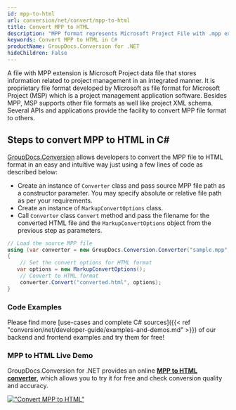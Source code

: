 ```yaml
---
id: mpp-to-html
url: conversion/net/convert/mpp-to-html
title: Convert MPP to HTML
description: "MPP format represents Microsoft Project File with .mpp extension. Learn how to convert MPP to HTML file programmatically in C# language using GroupDocs.Conversion for .NET library."
keywords: Convert MPP to HTML in C#
productName: GroupDocs.Conversion for .NET
hideChildren: False
---
```


A file with MPP extension is Microsoft Project data file that stores information related to project management in an integrated manner. It is proprietary file format developed by Microsoft as file format for Microsoft Project (MSP) which is a project management application software. Besides MPP, MSP supports other file formats as well like project XML schema. Several APIs and applications provide the facility to convert MPP file format to others.

## Steps to convert MPP to HTML in C#

[GroupDocs.Conversion](https://products.groupdocs.com/conversion/net) allows developers to convert the MPP file to HTML format in an easy and intuitive way just using a few lines of code as described below:

* Create an instance of `Converter` class and pass source MPP file path as a constructor parameter. You may specify absolute or relative file path as per your requirements. 
* Create an instance of `MarkupConvertOptions` class.
* Call `Converter` class `Convert` method and pass the filename for the converted HTML file and the `MarkupConvertOptions` object from the previous step as parameters.

```csharp
// Load the source MPP file
using (var converter = new GroupDocs.Conversion.Converter("sample.mpp"))
{
    // Set the convert options for HTML format
   var options = new MarkupConvertOptions();
    // Convert to HTML format
    converter.Convert("converted.html", options);
}
```

### Code Examples

Please find more [use-cases and complete C# sources]({{< ref "conversion/net/developer-guide/examples-and-demos.md" >}}) of our backend and frontend examples and try them for free!

### MPP to HTML Live Demo

GroupDocs.Conversion for .NET provides an online [**MPP to HTML converter**](https://products.groupdocs.app/conversion/mpp-to-html), which allows you to try it for free and check conversion quality and accuracy.

[!["Convert MPP to HTML"](conversion/net/images/convert-to-html/convert-mpp-to-html.png)](https://products.groupdocs.app/conversion/mpp-to-html)